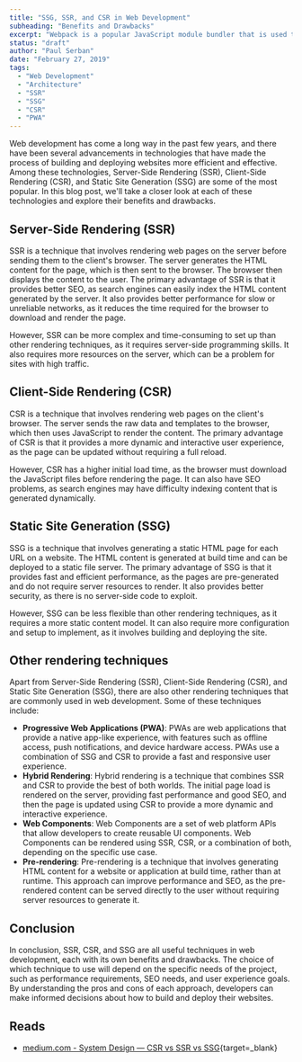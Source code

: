 ```yaml
---
title: "SSG, SSR, and CSR in Web Development"
subheading: "Benefits and Drawbacks"
excerpt: "Webpack is a popular JavaScript module bundler that is used to build and package web applications. It processes your application's source code, resolves dependencies between modules, and generates a single bundle or multiple chunks of code that can be efficiently loaded by the browser. With Webpack, you can include different types of assets such as images, fonts, and styles in your application, and it takes care of bundling, transforming, and optimizing them."
status: "draft"
author: "Paul Serban"
date: "February 27, 2019"
tags:
  - "Web Development"
  - "Architecture"
  - "SSR"
  - "SSG"
  - "CSR"
  - "PWA"
---
```


Web development has come a long way in the past few years, and there have been several advancements in technologies that have made the process of building and deploying websites more efficient and effective. Among these technologies, Server-Side Rendering (SSR), Client-Side Rendering (CSR), and Static Site Generation (SSG) are some of the most popular. In this blog post, we'll take a closer look at each of these technologies and explore their benefits and drawbacks.

## Server-Side Rendering (SSR)

SSR is a technique that involves rendering web pages on the server before sending them to the client's browser. The server generates the HTML content for the page, which is then sent to the browser. The browser then displays the content to the user. The primary advantage of SSR is that it provides better SEO, as search engines can easily index the HTML content generated by the server. It also provides better performance for slow or unreliable networks, as it reduces the time required for the browser to download and render the page.

However, SSR can be more complex and time-consuming to set up than other rendering techniques, as it requires server-side programming skills. It also requires more resources on the server, which can be a problem for sites with high traffic.

## Client-Side Rendering (CSR)

CSR is a technique that involves rendering web pages on the client's browser. The server sends the raw data and templates to the browser, which then uses JavaScript to render the content. The primary advantage of CSR is that it provides a more dynamic and interactive user experience, as the page can be updated without requiring a full reload.

However, CSR has a higher initial load time, as the browser must download the JavaScript files before rendering the page. It can also have SEO problems, as search engines may have difficulty indexing content that is generated dynamically.

## Static Site Generation (SSG)

SSG is a technique that involves generating a static HTML page for each URL on a website. The HTML content is generated at build time and can be deployed to a static file server. The primary advantage of SSG is that it provides fast and efficient performance, as the pages are pre-generated and do not require server resources to render. It also provides better security, as there is no server-side code to exploit.

However, SSG can be less flexible than other rendering techniques, as it requires a more static content model. It can also require more configuration and setup to implement, as it involves building and deploying the site.

## Other rendering techniques

Apart from Server-Side Rendering (SSR), Client-Side Rendering (CSR), and Static Site Generation (SSG), there are also other rendering techniques that are commonly used in web development. Some of these techniques include:

- **Progressive Web Applications (PWA)**: PWAs are web applications that provide a native app-like experience, with features such as offline access, push notifications, and device hardware access. PWAs use a combination of SSG and CSR to provide a fast and responsive user experience.
- **Hybrid Rendering**: Hybrid rendering is a technique that combines SSR and CSR to provide the best of both worlds. The initial page load is rendered on the server, providing fast performance and good SEO, and then the page is updated using CSR to provide a more dynamic and interactive experience.
- **Web Components**: Web Components are a set of web platform APIs that allow developers to create reusable UI components. Web Components can be rendered using SSR, CSR, or a combination of both, depending on the specific use case.
- **Pre-rendering**: Pre-rendering is a technique that involves generating HTML content for a website or application at build time, rather than at runtime. This approach can improve performance and SEO, as the pre-rendered content can be served directly to the user without requiring server resources to generate it.

## Conclusion

In conclusion, SSR, CSR, and SSG are all useful techniques in web development, each with its own benefits and drawbacks. The choice of which technique to use will depend on the specific needs of the project, such as performance requirements, SEO needs, and user experience goals. By understanding the pros and cons of each approach, developers can make informed decisions about how to build and deploy their websites.


## Reads
- [medium.com - System Design — CSR vs SSR vs SSG](https://eishta.medium.com/system-design-csr-vs-ssr-vs-ssg-8e26dbb20b1d){target=_blank}